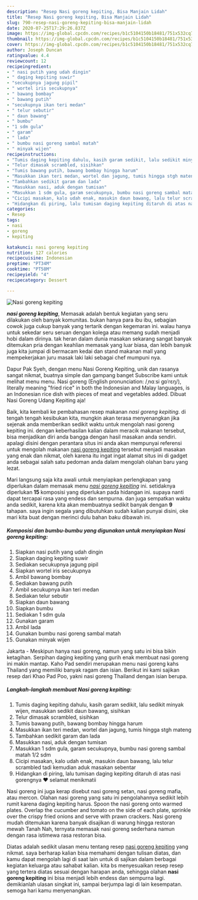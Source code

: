 ```yaml
---
description: "Resep Nasi goreng kepiting, Bisa Manjain Lidah"
title: "Resep Nasi goreng kepiting, Bisa Manjain Lidah"
slug: 790-resep-nasi-goreng-kepiting-bisa-manjain-lidah
date: 2020-07-25T17:29:26.837Z
image: https://img-global.cpcdn.com/recipes/b1c5104150b18481/751x532cq70/nasi-goreng-kepiting-foto-resep-utama.jpg
thumbnail: https://img-global.cpcdn.com/recipes/b1c5104150b18481/751x532cq70/nasi-goreng-kepiting-foto-resep-utama.jpg
cover: https://img-global.cpcdn.com/recipes/b1c5104150b18481/751x532cq70/nasi-goreng-kepiting-foto-resep-utama.jpg
author: Joseph Duncan
ratingvalue: 4.4
reviewcount: 12
recipeingredient:
- " nasi putih yang udah dingin"
- " daging kepiting suwir"
- "secukupnya jagung pipil"
- " wortel iris secukupnya"
- " bawang bombay"
- " bawang putih"
- "secukupnya ikan teri medan"
- " telur sebutir"
- " daun bawang"
- " bumbu"
- "1 sdm gula"
- " garam"
- " lada"
- " bumbu nasi goreng sambal matah"
- " minyak wijen"
recipeinstructions:
- "Tumis daging kepiting dahulu, kasih garam sedikit, lalu sedikit minyak wijen, masukkan sedikit daun bawang, sisihkan"
- "Telur dimasak scrambled, sisihkan"
- "Tumis bawang putih, bawang bombay hingga harum"
- "Masukkan ikan teri medan, wortel dan jagung, tumis hingga stgh mateng"
- "Tambahkan sedikit garam dan lada"
- "Masukkan nasi, aduk dengan tumisan"
- "Masukkan 1 sdm gula, garam secukupnya, bumbu nasi goreng sambal matah 1/2 sdm"
- "Cicipi masakan, kalo udah enak, masukin daun bawang, lalu telur scrambled tadi kemudian aduk masakan sebentar"
- "Hidangkan di piring, lalu tumisan daging kepiting ditaruh di atas nasi gorengnya ❤️ selamat menikmatii"
categories:
- Resep
tags:
- nasi
- goreng
- kepiting

katakunci: nasi goreng kepiting 
nutrition: 127 calories
recipecuisine: Indonesian
preptime: "PT34M"
cooktime: "PT58M"
recipeyield: "4"
recipecategory: Dessert

---
```



![Nasi goreng kepiting](https://img-global.cpcdn.com/recipes/b1c5104150b18481/751x532cq70/nasi-goreng-kepiting-foto-resep-utama.jpg)

<b><i>nasi goreng kepiting</i></b>, Memasak adalah bentuk kegiatan yang seru dilakukan oleh banyak komunitas. bukan hanya para ibu ibu, sebagian cowok juga cukup banyak yang tertarik dengan kegemaran ini. walau hanya untuk sekedar seru seruan dengan kolega atau memang sudah menjadi hobi dalam dirinya. tak heran dalam dunia masakan sekarang sangat banyak ditemukan pria dengan keahlian memasak yang luar biasa, dan lebih banyak juga kita jumpai di bermacam kedai dan stand makanan mall yang mempekerjakan juru masak laki laki sebagai chef mumpuni nya.

Dapur Pak Syeh, dengan menu Nasi Goreng Kepiting, unik dan rasanya sangat nikmat, buatnya simple dan gampang banget Subscribe kami untuk melihat menu menu. Nasi goreng (English pronunciation: /ˌnɑːsi ɡɒˈrɛŋ/), literally meaning &#34;fried rice&#34; in both the Indonesian and Malay languages, is an Indonesian rice dish with pieces of meat and vegetables added. Dibuat Nasi Goreng Udang Kepiting aja!

Baik, kita kembali ke pembahasan resep makanan <i>nasi goreng kepiting</i>. di tengah tengah kesibukan kita, mungkin akan terasa menyenangkan jika sejenak anda memberikan sedikit waktu untuk mengolah nasi goreng kepiting ini. dengan keberhasilan kalian dalam meracik makanan tersebut, bisa menjadikan diri anda bangga dengan hasil masakan anda sendiri. apalagi disini dengan perantara situs ini anda akan mempunyai referensi untuk mengolah makanan <u>nasi goreng kepiting</u> tersebut menjadi masakan yang enak dan nikmat, oleh karena itu ingat ingat alamat situs ini di gadget anda sebagai salah satu pedoman anda dalam mengolah olahan baru yang lezat.


Mari langsung saja kita awali untuk menyiapkan perlengkapan yang diperlukan dalam memasak menu <u><i>nasi goreng kepiting</i></u> ini. setidaknya diperlukan <b>15</b> komposisi yang diperlukan pada hidangan ini. supaya nanti dapat tercapai rasa yang endess dan sempurna. dan juga sempatkan waktu anda sedikit, karena kita akan membuatnya sedikit banyak dengan <b>9</b> tahapan. saya ingin segala yang dibutuhkan sudah kalian punyai disini, oke mari kita buat dengan merinci dulu bahan baku dibawah ini.

<!--inarticleads1-->

##### Komposisi dan bumbu-bumbu yang digunakan untuk menyiapkan Nasi goreng kepiting:

1. Siapkan  nasi putih yang udah dingin
1. Siapkan  daging kepiting suwir
1. Sediakan secukupnya jagung pipil
1. Siapkan  wortel iris secukupnya
1. Ambil  bawang bombay
1. Sediakan  bawang putih
1. Ambil secukupnya ikan teri medan
1. Sediakan  telur sebutir
1. Siapkan  daun bawang
1. Siapkan  bumbu
1. Sediakan 1 sdm gula
1. Gunakan  garam
1. Ambil  lada
1. Gunakan  bumbu nasi goreng sambal matah
1. Gunakan  minyak wijen


Jakarta - Meskipun hanya nasi goreng, namun yang satu ini bisa bikin ketagihan. Serpihan daging kepiting yang gurih enak membuat nasi goreng ini makin mantap. Kaho Pad sendiri merupakan menu nasi goreng kahs Thailand yang memiliki banyak ragam dan isian. Berikut ini kami sajikan resep dari Khao Pad Poo, yakni nasi goreng Thailand dengan isian berupa. 

<!--inarticleads2-->

##### Langkah-langkah membuat Nasi goreng kepiting:

1. Tumis daging kepiting dahulu, kasih garam sedikit, lalu sedikit minyak wijen, masukkan sedikit daun bawang, sisihkan
1. Telur dimasak scrambled, sisihkan
1. Tumis bawang putih, bawang bombay hingga harum
1. Masukkan ikan teri medan, wortel dan jagung, tumis hingga stgh mateng
1. Tambahkan sedikit garam dan lada
1. Masukkan nasi, aduk dengan tumisan
1. Masukkan 1 sdm gula, garam secukupnya, bumbu nasi goreng sambal matah 1/2 sdm
1. Cicipi masakan, kalo udah enak, masukin daun bawang, lalu telur scrambled tadi kemudian aduk masakan sebentar
1. Hidangkan di piring, lalu tumisan daging kepiting ditaruh di atas nasi gorengnya ❤️ selamat menikmatii


Nasi goreng ini juga kerap disebut nasi goreng setan, nasi goreng mafia, atau mercon. Olahan nasi goreng yang satu ini pengolahannya sedikit lebih rumit karena daging kepiting harus. Spoon the nasi goreng onto warmed plates. Overlap the cucumber and tomato on the side of each plate, sprinkle over the crispy fried onions and serve with prawn crackers. Nasi goreng mudah ditemukan karena banyak disajikan di warung hingga restoran mewah Tanah Nah, ternyata memasak nasi goreng sederhana namun dengan rasa istimewa rasa restoran bisa. 

Diatas adalah sedikit ulasan menu tentang resep <u>nasi goreng kepiting</u> yang nikmat. saya berharap kalian bisa memahami dengan tulisan diatas, dan kamu dapat mengolah lagi di saat lain untuk di sajikan dalam berbagai kegiatan keluarga atau sahabat kalian. kita bs menyesuaikan resep resep yang tertera diatas sesuai dengan harapan anda, sehingga olahan <b>nasi goreng kepiting</b> ini bisa menjadi lebih endess dan sempurna lagi. demikianlah ulasan singkat ini, sampai berjumpa lagi di lain kesempatan. semoga hari kamu menyenangkan.
